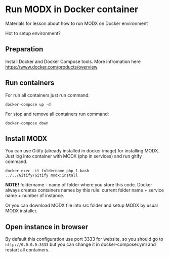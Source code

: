 # Run MODX in Docker container

Materials for lesson about how to run MODX on Docker environment

Hot to setup environment?

## Preparation

Install Docker and Docker Compose tools. More infromation here https://www.docker.com/products/overview

## Run containers

For run all containers just run command:

```
docker-compose up -d
```

For stop and remove all containers run command:

```
docker-compose down
```

## Install MODX

You can use Gitify (already installed in docker image) for installing MODX. Just log into container with MODX (php in services) and run gitify command.

```
docker exec -it foldername_php_1 bash
../../Gitify/Gitify modx:install

```

**NOTE!** foldername - name of folder where you store this code. Docker always creates containers names by this rule: current folder name + service name + number of instance.

Or you can download MODX file into src folder and setup MODX by usual MODX installer.

## Open instance in browser

By default this configuration use port 3333 for website, so you should go to ` http://0.0.0.0:3333` but you can change it in docker-composer.yml and restart all containers.
